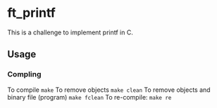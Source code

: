 # ft_printf

This is a challenge to implement printf in C.

## Usage
### Compling
To compile 
`make`
 To remove objects
 `make clean`
 To remove objects and binary file (program)
 `make fclean`
 To re-compile:
 `make re`

